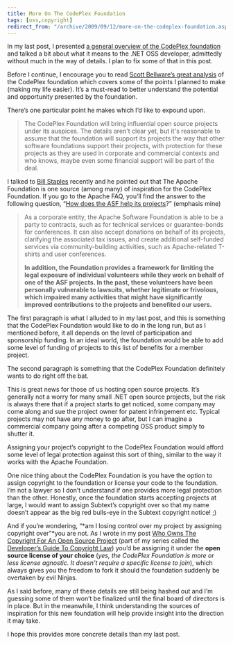 ```yaml
---
title: More On The CodePlex Foundation
tags: [oss,copyright]
redirect_from: "/archive/2009/09/12/more-on-the-codeplex-foundation.aspx/"
---
```


In my last post, I presented [a general overview of the CodePlex
foundation](https://haacked.com/archive/2009/09/11/codeplex-foundation.aspx "What the CodePlex Foundation Means to the .NET OSS Developer")
and talked a bit about what it means to the .NET OSS developer,
admittedly without much in the way of details. I plan to fix some of
that in this post.

Before I continue, I encourage you to read [Scott Bellware’s great
analysis](http://blog.scottbellware.com/2009/09/analysis-codeplex-foundation-terms-of.html "CodePlex Foundation - The Terms of Mutual Surrender")
of the CodePlex foundation which covers some of the points I planned to
make (making my life easier). It’s a must-read to better understand the
potential and opportunity presented by the foundation.

There’s one particular point he makes which I’d like to expound upon.

> The CodePlex Foundation will bring influential open source projects
> under its auspices. The details aren't clear yet, but it's reasonable
> to assume that the foundation will support its projects the way that
> other software foundations support their projects, with protection for
> these projects as they are used in corporate and commercial contexts
> and who knows, maybe even some financial support will be part of the
> deal.

I talked to [Bill
Staples](http://blogs.iis.net/bills/default.aspx "Bill Staples")
recently and he pointed out that The Apache Foundation is one source
(among many) of inspiration for the CodePlex Foundation. If you go to
the Apache FAQ, you’ll find the answer to the following question, “[How
does the ASF help its
projects](http://www.apache.org/foundation/faq.html#how "How does the ASF help its projects?")?”
(emphasis mine)

> As a corporate entity, the Apache Software Foundation is able to be a
> party to contracts, such as for technical services or guarantee-bonds
> for conferences. It can also accept donations on behalf of its
> projects, clarifying the associated tax issues, and create additional
> self-funded services via community-building activities, such as
> Apache-related T-shirts and user conferences.
>
> **In addition, the Foundation provides a framework for limiting the
> legal exposure of individual volunteers while they work on behalf of
> one of the ASF projects. In the past, these volunteers have been
> personally vulnerable to lawsuits, whether legitimate or frivolous,
> which impaired many activities that might have significantly improved
> contributions to the projects and benefited our users.**

The first paragraph is what I alluded to in my last post, and this is
something that the CodePlex Foundation would like to do in the long run,
but as I mentioned before, it all depends on the level of participation
and sponsorship funding. In an ideal world, the foundation would be able
to add some level of funding of projects to this list of benefits for a
member project.

The second paragraph is something that the CodePlex Foundation
definitely wants to do right off the bat.

This is great news for those of us hosting open source projects. It’s
generally not a worry for many small .NET open source projects, but the
risk is always there that if a project starts to get noticed, some
company may come along and sue the project owner for patent infringement
etc. Typical projects may not have any money to go after, but I can
imagine a commercial company going after a competing OSS product simply
to shutter it.

Assigning your project’s copyright to the CodePlex Foundation would
afford some level of legal protection against this sort of thing,
similar to the way it works with the Apache Foundation.

One nice thing about the CodePlex Foundation is you have the option to
assign copyright to the foundation or license your code to the
foundation. I’m not a lawyer so I don’t understand if one provides more
legal protection than the other. Honestly, once the foundation starts
accepting projects at large, I would want to assign Subtext’s copyright
over so that my name doesn’t appear as the big red bulls-eye in the
Subtext copyright notice! ;)

And if you’re wondering, “*am I losing control over my project by
assigning copyright over”*you are not. As I wrote in my post [Who Owns
The Copyright For An Open Source
Project](https://haacked.com/archive/2006/01/26/WhoOwnstheCopyrightforAnOpenSourceProject.aspx "Who Owns The Copyright on an Open Source Project")
(part of my series called the [Developer’s Guide To Copyright
Law](https://haacked.com/archive/2006/01/24/TheDevelopersGuideToCopyrightLaw-Part1.aspx "Developer's Guide To Copyright Law"))
you’d be assigning it under the **open source license of your choice**
(*yes, the CodePlex Foundation is more or less license agnostic. It
doesn’t require a specific license to join*), which always gives you the
freedom to fork it should the foundation suddenly be overtaken by evil
Ninjas.

As I said before, many of these details are still being hashed out and
I’m guessing some of them won’t be finalized until the final board of
directors is in place. But in the meanwhile, I think understanding the
sources of inspiration for this new foundation will help provide insight
into the direction it may take.

I hope this provides more concrete details than my last post.

